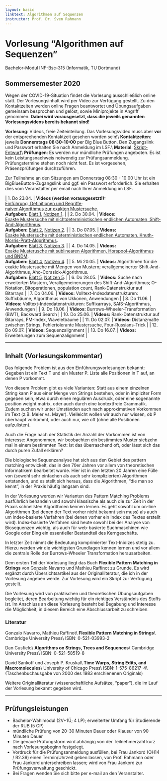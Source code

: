 ```yaml
---
layout: basic
linktext: Algorithmen auf Sequenzen
instructor: Prof. Dr. Sven Rahmann
---
```


# Vorlesung “Algorithmen auf Sequenzen”
Bachelor-Modul INF-Bsc-315 (Informatik, TU Dortmund)

## Sommersemester 2020

Wegen der COVID-19-Situation findet die Vorlesung ausschließlich online statt.
Der Vorlesungsinhalt wird per Video zur Verfügung gestellt.
Zu den Kontaktzeiten werden online Fragen beantwortet und Übungsaufgaben gemeinsam besprochen und gelöst, sowie Miniprojekte in Angriff genommen.
**Dabei wird vorausgesetzt, dass die jeweils genannten Vorlesungsvideos bereits bekannt sind!**

**Vorlesung**: Videos, freie Zeiteinteilung. Das Vorlesungsvideo muss aber **vor** der entsprechenden Kontaktzeit gesehen worden sein!\\
**Kontaktzeiten**: jeweils **Donnerstags 08:30-10:00** per Big Blue Button. Den Zugangslink und Passwort erhalten Sie nach Anmeldung im LSF.\\
**Material**: [Skript-Entwurf](aas20/skript.pdf)\\
**Prüfungen**: Es werden nur mündliche Prüfungen angeboten. Es ist kein Leistungsnachweis notwendig zur Prüfungsanmeldung. Prüfungstermine stehen noch nicht fest. Es ist vorgesehen, Präsenzprüfungen durchzuführen.

Zur Teilnahme an den Sitzungen am Donnerstag 08:30 - 10:00 Uhr ist ein BigBlueButton-Zugangslink und ggf. ein Passwort erforderlich. Sie erhalten dies vom Veranstalter per email nach Ihrer Anmeldung im LSF.

| 1. Do 23.04. | **Videos (werden vorausgesetzt!):**<br/>  [Einführung, Definitionen und Begriffe](https://www.youtube.com/watch?v=OzhP9uLP24g);<br/> [naiver Algorithmus zur exakten Mustersuche](https://www.youtube.com/watch?v=RhGC23lfY2U).<br/> **Aufgaben:** [Blatt 1](aas20/01), [Notizen 1](aas20/notizen01.txt). |
| 2. Do 30.04. | **Videos:**<br/> [Exakte Mustersuche mit nichtdeterministischen endlichen Automaten, Shift-And-Algorithmus](https://www.youtube.com/watch?v=7xt6ZtwSyyg). <br/> **Aufgaben:** [Blatt 2](aas20/02), [Notizen 2](aas20/notizen02.txt). |
| 3. Do 07.05. | **Videos:**<br/> [Exakte Mustersuche mit deterministischen endlichen Automaten, Knuth-Morris-Pratt-Algorithmus](https://www.youtube.com/watch?v=WDDj1DrjnoY).<br/> **Aufgaben:** [Blatt 3](aas20/03), [Notizen 3](aas20/notizen03.txt). |
| 4. Do 14.05. | **Videos:**<br/> [Exakte Musterusche mit sublinearen Algorithmen, Horspool-Algorithmus und BNDM](https://youtu.be/5_CsHe37IYI).<br/> **Aufgaben:** [Blatt 4](aas20/04), [Notizen 4](aas20/notizen04.txt). |
| 5. Mi 20.05. | **Videos:** Algorithmen für die exakte Mustersuche mit Mengen von Mustern; verallgemeinerter Shift-And-Algorithmus, Aho-Corasick-Algorithmus.<br/> **Aufgaben:** [Blatt 5](aas20/05), [Notizen 5](aas20/notizen05.txt). |
| 6. Do 28.05. | **Videos:** Suche nach erweiterten Mustern, Verallgemeinerungen des Shift-And-Algorithmus; O-Notation, Bitoperationen, population count, Rank-Datenstruktur auf Bitarrays |
| 7. Do 04.06. | **Videos:** Volltext-Indexdatenstrukturen: Suffixbäume, Algorithmus von Ukkonen, Anwendungen |
| 8. Do 11.06. | **Videos:** Volltext-Indexdatenstrukturen: Suffixarrays, SAIS-Algorithmus, Anwendungen |
| 9. Do 18.06. | **Videos:** Burrows-Wheeler-Transformation (BWT), Backward Search |
| 10. Do 25.06. | **Videos:** Rank-Datenstruktur auf Bitarrays, FM-Index, Waveletbäume | 
| 11. Do 02.07. | **Videos:** Distanzmaße zwischen Strings, Fehlertolerante Mustersuche, Four-Russians-Trick |
| 12. Do 09.07. | **Videos:** Sequenzalignment |
| 13. Do 16.07. | **Videos:** Erweiterungen zum Sequenzalignment |

---

## Inhalt (Vorlesungskommentar)

Das folgende Problem ist aus den Einführungsvorlesungen bekannt: Gegeben ist ein Text T und ein Muster P. Liste alle Positionen in T auf, an denen P vorkommt.

Von diesem Problem gibt es viele Varianten: Statt aus einem einzelnen String kann P aus einer Menge von Strings bestehen, oder in impliziter Form gegeben sein, etwa durch einen regulären Ausdruck, oder eine sogenannte position weight matrix, oder auch durch eine kontextfreie Grammatik. Zudem suchen wir unter Umständen auch nach approximativen Vorkommen im Text (z.B. Meier vs. Mayer). Vielleicht wollen wir auch nur wissen, ob P überhaupt vorkommt, oder auch nur, wie oft (ohne alle Positionen aufzulisten).

Auch die Frage nach der Statistik der Anzahl der Vorkommen ist von Interesse: Angenommen, wir beobachten ein bestimmtes Muster siebzehn mal in einem bestimmten Text: Ist das überraschend oft, oder lässt sich das durch puren Zufall erklären?

Die biologische Sequenzanalyse hat sich aus den Gebiet des pattern matching entwickelt, das in den 70er Jahren vor allem von theoretischen Informatikern bearbeitet wurde. Hier ist in den letzten 20 Jahren eine Fülle von (sowohl sehr einfachen als auch sehr komplizierten) Algorithmen entstanden, und es stellt sich heraus, dass die Algorithmen, “die man so kennt”, in der Praxis häufig langsam sind.

In der Vorlesung werden wir Varianten des Pattern Matching Problems ausführlich behandeln und sowohl klassische als auch die zur Zeit in der Praxis schnellsten Algorithmen kennen lernen. Es geht sowohl um on-line Algorithmen (bei denen der Text vorher nicht bekannt sein muss) als auch um Index-basierte Verfahren (bei denen vorher ein Index des Textes erstellt wird). Index-basierte Verfahren sind heute sowohl bei der Analyse von Biosequenzen wichtig, als auch für web-basierte Suchmaschinen wie Google oder Bing ein essentieller Bestandteil des Kerngeschäfts.

In letzter Zeit nimmt die Bedeutung komprimierter Text-Inidizes stetig zu. Hierzu werden wir die wichtigsten Grundlagen kennen lernen und vor allem die zentrale Rolle der Burrows-Wheeler Transformation herausarbeiten.

Dem ersten Teil der Vorlesung liegt das Buch **Flexible Pattern Matching in Strings** von Gonzalo Navarro und Mathieu Raffinot zu Grunde. Es wird ergänzt durch Übersichtsartikel aus der Originalliteratur, die ich in der Vorlesung angeben werde. Zur Vorlesung wird ein Skript zur Verfügung gestellt.

Die Vorlesung wird von praktischen und theoretischen Übungsaufgaben begleitet, deren Bearbeitung wichtig für ein richtiges Verständnis des Stoffs ist. Im Anschluss an diese Vorlesung besteht bei Begabung und Interesse die Möglichkeit, in diesem Bereich eine Abschlussarbeit zu schreiben.

### Literatur

Gonzalo Navarro, Mathieu Raffinot\\
**Flexible Pattern Matching in Strings**\\
Cambridge University Press\\
ISBN: 0-521-03993-2

Dan Gusfield\\
**Algorithms on Strings, Trees and Sequences**\\
Cambridge University Press\\
ISBN: 0-521-58519-8

David Sankoff und Joseph P. Kruskal\\
**Time Warps, String Edits, and Macromolecules**\\
University of Chicago Press\\
ISBN: 1-575-86217-4\\
(Taschenbuchausgabe von 2000 des 1983 erschienenen Originals)

Weitere Originalliteratur (wissenschaftliche Aufsätze, “paper”), die im Lauf der Vorlesung bekannt gegeben wird.

---

## Prüfungsleistungen

* Bachelor-Wahlmodul (2V+1Ü; 4 LP); erweiterter Umfang für Studierende der RUB (5 CP)
* mündliche Prüfung von 20-30 Minuten Dauer oder Klausur von 90 Minuten Dauer
* Die genaue Prüfungsform wird abhängig von der Teilnehmerzahl kurz nach Vorlesungsbeginn festgelegt.
* Vordruck für die Prüfungsanmeldung ausfüllen, bei Frau Jankord (OH14 / R2.39) einen Termin/Uhrzeit geben lassen, von Prof. Rahmann oder Frau Jankord unterschreiben lassen; wird von Frau Jankord zur Prüfungsverwaltung geschickt.
* Bei Fragen wenden Sie sich bitte per e-mail an den Veranstalter.

